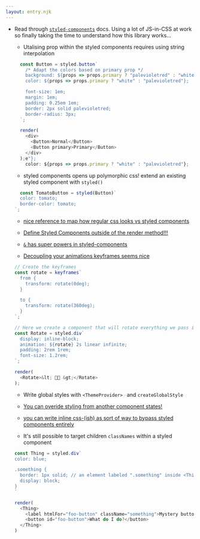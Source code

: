 ```yaml
---
layout: entry.njk
---
```


- Read through [`styled-components`](https://styled-components.com/) docs. Using a lot of JS-in-CSS at work so finally taking the time to understand how this library works...
    - Utalising prop within the styled components requires using string interpolation
    ```js
      const Button = styled.button`
        /* Adapt the colors based on primary prop */
        background: ${props => props.primary ? "palevioletred" : "white"};
        color: ${props => props.primary ? "white" : "palevioletred"};

        font-size: 1em;
        margin: 1em;
        padding: 0.25em 1em;
        border: 2px solid palevioletred;
        border-radius: 3px;
      `;

      render(
        <div>
          <Button>Normal</Button>
          <Button primary>Primary</Button>
        </div>
      );e"};
        color: ${props => props.primary ? "white" : "palevioletred"};
    ```
    
    - styled components opens up polymorphic css! extend an existing styled component with `styled()`
    ```js
      const TomatoButton = styled(Button)`
      color: tomato;
      border-color: tomato;
    `;
    ```
    
    - [nice reference to map how regular css looks vs styled components](https://styled-components.com/docs/basics#coming-from-css)

    - [Define Styled Components outside of the render method!!!](https://styled-components.com/docs/basics#define-styled-components-outside-of-the-render-method)
    
    - [`&` has super powers in styled-components](https://styled-components.com/docs/basics#pseudoelements-pseudoselectors-and-nesting)
    
    - [Decoupling your animations keyframes seems nice](https://styled-components.com/docs/basics#animations)
    ```js
    // Create the keyframes
    const rotate = keyframes`
      from {
        transform: rotate(0deg);
      }

      to {
        transform: rotate(360deg);
      }
    `;

    // Here we create a component that will rotate everything we pass in over two seconds
    const Rotate = styled.div`
      display: inline-block;
      animation: ${rotate} 2s linear infinite;
      padding: 2rem 1rem;
      font-size: 1.2rem;
    `;

    render(
      <Rotate>&lt; 💅🏾 &gt;</Rotate>
    );
    ```
    
    - Write global styles with `<ThemeProvider> ` and `createGlobalStyle`

    - [You can overide styling from another component states!](https://styled-components.com/docs/advanced#referring-to-other-components) 
    
    - [you can write inline css-(ish) as sort of way to bypass styled components entirely](https://styled-components.com/docs/api#css-prop)

    - It's still possible to target children `classNames` within a styled component
    ```js
    const Thing = styled.div`
    color: blue;

    .something {
      border: 1px solid; // an element labeled ".something" inside <Thing>
      display: block;
    }
  `

    render(
      <Thing>
        <label htmlFor="foo-button" className="something">Mystery button</label>
        <button id="foo-button">What do I do?</button>
      </Thing>
    )
    ```
